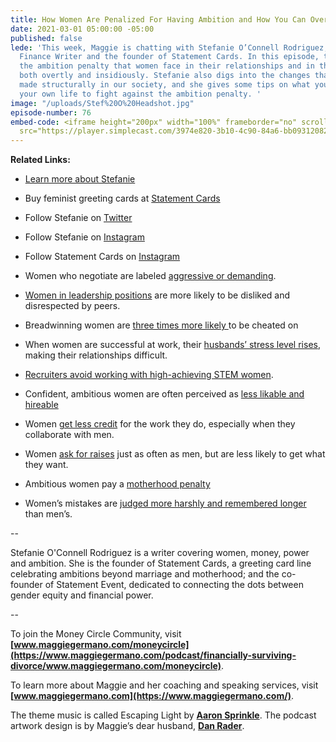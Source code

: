 ```yaml
---
title: How Women Are Penalized For Having Ambition and How You Can Overcome It
date: 2021-03-01 05:00:00 -05:00
published: false
lede: 'This week, Maggie is chatting with Stefanie O’Connell Rodriguez, who is a Personal
  Finance Writer and the founder of Statement Cards. In this episode, they chat about
  the ambition penalty that women face in their relationships and in the workplace,
  both overtly and insidiously. Stefanie also digs into the changes that need to be
  made structurally in our society, and she gives some tips on what you can do in
  your own life to fight against the ambition penalty. '
image: "/uploads/Stef%20O%20Headshot.jpg"
episode-number: 76
embed-code: <iframe height="200px" width="100%" frameborder="no" scrolling="no" seamless
  src="https://player.simplecast.com/3974e820-3b10-4c90-84a6-bb0931208239?dark=false"></iframe>
---
```


**Related Links:**

* [Learn more about Stefanie](https://stefanieoconnell.com/)

* Buy feminist greeting cards at [Statement Cards](https://stefanieoconnell.com/statement-cards)

* Follow Stefanie on [Twitter](https://twitter.com/stefanieoconnel)

* Follow Stefanie on [Instagram](https://www.instagram.com/stefanieoconnell/)

* Follow Statement Cards on [Instagram](https://www.instagram.com/statementcards/)

* Women who negotiate are labeled [aggressive or demanding](https://wappp.hks.harvard.edu/files/wappp/files/social_incentives_for_gender_differences_in_the_propensity_to_initiate_negotiations-_sometimes_it_does_hurt_to_ask_0.pdf).

* [Women in leadership positions](https://www.sciencedirect.com/science/article/abs/pii/S0022103111002514) are more likely to be disliked and disrespected by peers.

* Breadwinning women are [three times more likely ](https://journals.sagepub.com/doi/abs/10.1177/0003122415579989)to be cheated on

* When women are successful at work, their [husbands’ stress level rises](https://www.sciencedaily.com/releases/2019/11/191119105549.htm#:\~:text=of%20household%20income-,Study%20of%20US%20data%20shows%20persistent%20social%20norms%20about,can%20harm%20men's%20mental%20health&text=Summary%3A,wages%20rise%20beyond%20that%20point.), making their relationships difficult.

* [Recruiters avoid working with high-achieving STEM women](https://journals.sagepub.com/doi/full/10.1177/0003122418762291).

* Confident, ambitious women are often perceived as [less likable and hireable](https://spssi.onlinelibrary.wiley.com/doi/abs/10.1111/0022-4537.00239)

* Women [get less credit](https://hbr.org/2016/02/proof-that-women-get-less-credit-for-teamwork) for the work they do, especially when they collaborate with men.

* Women [ask for raises](https://onlinelibrary.wiley.com/doi/abs/10.1111/irel.12214) just as often as men, but are less likely to get what they want.

* Ambitious women pay a [motherhood penalty](http://gap.hks.harvard.edu/getting-job-there-motherhood-penalty)

* Women’s mistakes are [judged more harshly and remembered longer](https://fairygodboss.com/articles/women-are-judged-more-harshly-than-men-when-they-make-a-mistake-heres-proof) than men’s.

--

Stefanie O'Connell Rodriguez is a writer covering women, money, power and ambition. She is the founder of Statement Cards, a greeting card line celebrating ambitions beyond marriage and motherhood; and the co-founder of Statement Event, dedicated to connecting the dots between gender equity and financial power.

--

To join the Money Circle Community, visit **[www.maggiegermano.com/moneycircle](https://www.maggiegermano.com/podcast/financially-surviving-divorce/www.maggiegermano.com/moneycircle)**.

To learn more about Maggie and her coaching and speaking services, visit **[www.maggiegermano.com](https://www.maggiegermano.com/)**.

The theme music is called Escaping Light by **[Aaron Sprinkle](http://aaronsprinklemusic.com/)**. The podcast artwork design is by Maggie’s dear husband, **[Dan Rader](https://danrdesign.com/)**.